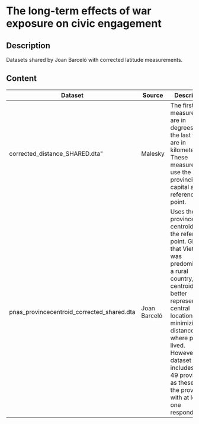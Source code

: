 # The long-term effects of war exposure on civic engagement

## Description

Datasets shared by Joan Barceló with corrected latitude measurements. 

## Content

| Dataset | Source| Description|
| ------------- | ------------- |------------ |
|corrected_distance_SHARED.dta" | Malesky | The first two measurements are in degrees, and the last two are in kilometers. These measurements use the provincial capital as the reference point.|
|pnas_provincecentroid_corrected_shared.dta | Joan Barceló | Uses the province centroid as the reference point. Given that Vietnam was predominantly a rural country, the centroid might better represent a central location minimizing the distance to where people lived. However, this dataset includes only 49 provinces, as these are the provinces with at least one respondent.|